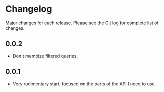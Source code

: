 # Changelog

Major changes for each release. Please see the Git log for complete list of changes.

## 0.0.2

* Don't memoize filtered queries.

## 0.0.1

* Very rudimentary start, focused on the parts of the API I need to use.

